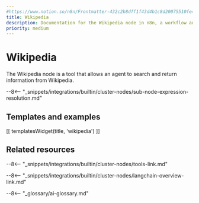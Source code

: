 ```yaml
---
#https://www.notion.so/n8n/Frontmatter-432c2b8dff1f43d4b1c8d20075510fe4
title: Wikipedia
description: Documentation for the Wikipedia node in n8n, a workflow automation platform. Includes details of operations and configuration, and links to examples and credentials information.
priority: medium
---
```


# Wikipedia

The Wikipedia node is a tool that allows an agent to search and return information from Wikipedia.

--8<-- "_snippets/integrations/builtin/cluster-nodes/sub-node-expression-resolution.md"

## Templates and examples

<!-- see https://www.notion.so/n8n/Pull-in-templates-for-the-integrations-pages-37c716837b804d30a33b47475f6e3780 -->
[[ templatesWidget(title, 'wikipedia') ]]

## Related resources

--8<-- "_snippets/integrations/builtin/cluster-nodes/tools-link.md"

--8<-- "_snippets/integrations/builtin/cluster-nodes/langchain-overview-link.md"

--8<-- "_glossary/ai-glossary.md"

